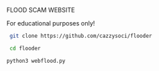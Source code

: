 FLOOD SCAM WEBSITE

 For educational purposes only!

```bash
 git clone https://github.com/cazzysoci/flooder
```

```bash
 cd flooder
```

```bash
python3 webflood.py
```
